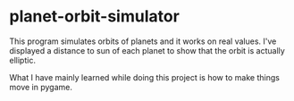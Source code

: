 # planet-orbit-simulator

This program simulates orbits of planets and it works on real values.
I've displayed a distance to sun of each planet to show that the orbit is actually elliptic.

What I have mainly learned while doing this project is how to make things move in pygame.
